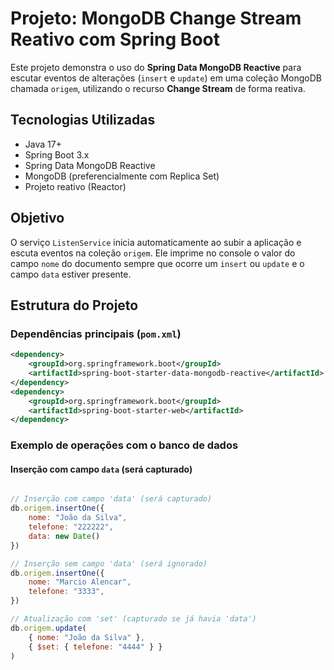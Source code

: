 # Projeto: MongoDB Change Stream Reativo com Spring Boot

Este projeto demonstra o uso do **Spring Data MongoDB Reactive** para escutar eventos de alterações (`insert` e `update`) em uma coleção MongoDB chamada `origem`, utilizando o recurso **Change Stream** de forma reativa.

## Tecnologias Utilizadas

- Java 17+
- Spring Boot 3.x
- Spring Data MongoDB Reactive
- MongoDB (preferencialmente com Replica Set)
- Projeto reativo (Reactor)

## Objetivo

O serviço `ListenService` inicia automaticamente ao subir a aplicação e escuta eventos na coleção `origem`. Ele imprime no console o valor do campo `nome` do documento sempre que ocorre um `insert` ou `update` e o campo `data` estiver presente.

## Estrutura do Projeto

### Dependências principais (`pom.xml`)

```xml
<dependency>
    <groupId>org.springframework.boot</groupId>
    <artifactId>spring-boot-starter-data-mongodb-reactive</artifactId>
</dependency>
<dependency>
    <groupId>org.springframework.boot</groupId>
    <artifactId>spring-boot-starter-web</artifactId>
</dependency>
```

### Exemplo de operações com o banco de dados

#### Inserção com campo `data` (será capturado)
```javascript

// Inserção com campo 'data' (será capturado)
db.origem.insertOne({
    nome: "João da Silva",
    telefone: "222222",
    data: new Date()
})

// Inserção sem campo 'data' (será ignorado)
db.origem.insertOne({
    nome: "Marcio Alencar",
    telefone: "3333",
})

// Atualização com 'set' (capturado se já havia 'data')
db.origem.update(
    { nome: "João da Silva" },
    { $set: { telefone: "4444" } }
)
```
